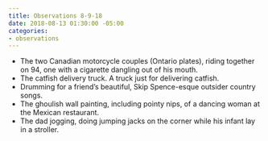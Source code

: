 ```yaml
---
title: Observations 8-9-18
date: 2018-08-13 01:30:00 -05:00
categories:
- observations
---
```


- The two Canadian motorcycle couples (Ontario plates), riding together on 94, one with a cigarette dangling out of his mouth.
- The catfish delivery truck. A truck just for delivering catfish.
- Drumming for a friend’s beautiful, Skip Spence-esque outsider country songs.
- The ghoulish wall painting, including pointy nips, of a dancing woman at the Mexican restaurant.
- The dad jogging, doing jumping jacks on the corner while his infant lay in a stroller.